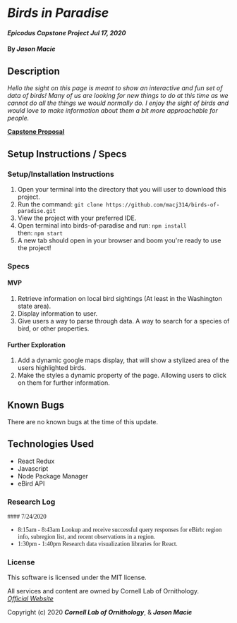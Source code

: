 # _Birds in Paradise_

#### _Epicodus Capstone Project Jul 17, 2020_

#### By _**Jason Macie**_

## Description

_Hello the sight on this page is meant to show an interactive and fun set of data of birds! Many of us are looking for new things to do at this time as we cannot do all the things we would normally do. I enjoy the sight of birds and would love to make information about them a bit more approachable for people._

**[Capstone Proposal](https://docs.google.com/document/d/1788OmDjax1b34x0jYtJY7ntI1bPtf0rNsJs-Ii6lIrY/edit?usp=sharing)**

## Setup Instructions / Specs

### Setup/Installation Instructions

1. Open your terminal into the directory that you will user to download this project.
2. Run the command: `git clone https://github.com/macj314/birds-of-paradise.git`
3. View the project with your preferred IDE.
4. Open terminal into birds-of-paradise and run: `npm install` <br>then: `npm start`
5. A new tab should open in your browser and boom you're ready to use the project!

### Specs

#### MVP

1. Retrieve information on local bird sightings (At least in the Washington state area).
2. Display information to user.
3. Give users a way to parse through data. A way to search for a species of bird, or other properties.

#### Further Exploration
1. Add a dynamic google maps display, that will show a stylized area of the users highlighted birds.
2. Make the styles a dynamic property of the page. Allowing users to click on them for further information.

## Known Bugs

There are no known bugs at the time of this update.

## Technologies Used

* React Redux
* Javascript
* Node Package Manager
* eBird API

### Research Log
<span style="font-family:Cambria">
#### 7/24/2020

* 8:15am - 8:43am Lookup and receive successful query responses for eBirb: region info, subregion list, and recent observations in a region.
* 1:30pm - 1:40pm Research data visualization libraries for React.
</span>

### License

This software is licensed under the MIT license.

All services and content are owned by Cornell Lab of Ornithology.<br>
*[Official Website](https://www.birds.cornell.edu/home)* 

Copyright (c) 2020 **_Cornell Lab of Ornithology_**, & **_Jason Macie_**